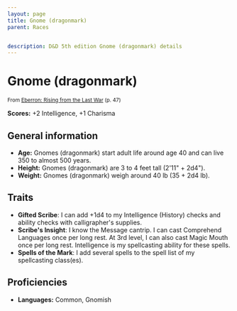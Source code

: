 ```yaml
---
layout: page
title: Gnome (dragonmark)
parent: Races


description: D&D 5th edition Gnome (dragonmark) details
---
```


# Gnome (dragonmark)

<small>From <a target="_blank" href="https://dnd.wizards.com/products/tabletop-games/rpg-products/eberron">Eberron: Rising from the Last War</a> (p. 47)</small>

**Scores:** +2 Intelligence, +1 Charisma

## General information

- **Age:** Gnomes (dragonmark) start adult life around age 40 and can live 350 to almost 500 years.
- **Height:** Gnomes (dragonmark) are 3 to 4 feet tall (2'11" + 2d4").
- **Weight:** Gnomes (dragonmark) weigh around 40 lb (35 + 2d4 lb).

## Traits

- **Gifted Scribe**: I can add +1d4 to my Intelligence (History) checks and ability checks with calligrapher's supplies.
- **Scribe's Insight**: I know the Message cantrip. I can cast Comprehend Languages once per long rest. At 3rd level, I can also cast Magic Mouth once per long rest. Intelligence is my spellcasting ability for these spells.
- **Spells of the Mark**: I add several spells to the spell list of my spellcasting class(es).

## Proficiencies

- **Languages:** Common, Gnomish